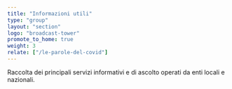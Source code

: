 ```yaml
---
title: "Informazioni utili"
type: "group"
layout: "section"
logo: "broadcast-tower"
promote_to_home: true
weight: 3
relate: ["/le-parole-del-covid"]
---
```


Raccolta dei principali servizi informativi e di ascolto operati da enti locali e nazionali.
